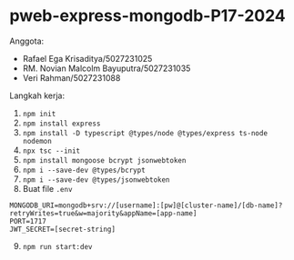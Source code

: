 # pweb-express-mongodb-P17-2024

Anggota:
- Rafael Ega Krisaditya/5027231025
- RM. Novian Malcolm Bayuputra/5027231035
- Veri Rahman/5027231088

Langkah kerja:
1. `npm init`
2. `npm install express`
3. `npm install -D typescript @types/node @types/express ts-node nodemon`
4. `npx tsc --init`
5. `npm install mongoose bcrypt jsonwebtoken`
6. `npm i --save-dev @types/bcrypt`
7. `npm i --save-dev @types/jsonwebtoken`
8. Buat file `.env`
```
MONGODB_URI=mongodb+srv://[username]:[pw]@[cluster-name]/[db-name]?retryWrites=true&w=majority&appName=[app-name]
PORT=1717
JWT_SECRET=[secret-string]
```
9. `npm run start:dev`
